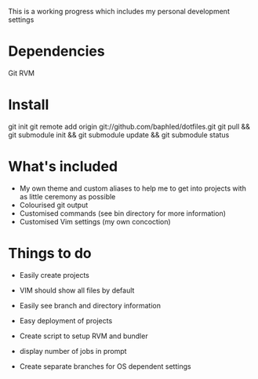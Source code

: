 This is a working progress which includes my personal development settings

Dependencies
============

Git
RVM

Install
=======

  git init
  git remote add origin git://github.com/baphled/dotfiles.git
  git pull && git submodule init && git submodule update && git submodule status

What's included
===============

* My own theme and custom aliases to help me to get into projects with as
  little ceremony as possible
* Colourised git output
* Customised commands (see bin directory for more information)
* Customised Vim settings (my own concoction)

Things to do
============

* Easily create projects
* VIM should show all files by default
* Easily see branch and directory information
* Easy deployment of projects
* Create script to setup RVM and bundler
* display number of jobs in prompt

* Create separate branches for OS dependent settings
